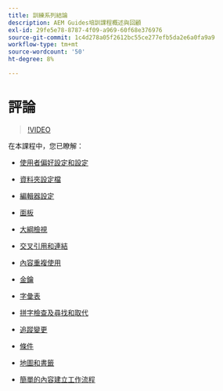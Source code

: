 ```yaml
---
title: 訓練系列結論
description: AEM Guides培訓課程概述與回顧
exl-id: 29fe5e78-8787-4f09-a969-60f68e376976
source-git-commit: 1c4d278a05f2612bc55ce277efb5da2e6a0fa9a9
workflow-type: tm+mt
source-wordcount: '50'
ht-degree: 8%

---
```


# 評論

>[!VIDEO](https://video.tv.adobe.com/v/342771?quality=12&learn=on)

在本課程中，您已瞭解：

- [使用者偏好設定和設定](./user-settings-preferences-toolbars.md)

- [資料夾設定檔](folder-profiles.md)

- [編輯器設定](editor-configuration.md)

- [面板](panels.md)

- [大綱檢視](outline-view.md)

- [交叉引用和連結](cross-references-and-links.md)

- [內容重複使用](content-reuse.md)

- [金鑰](keys.md)

- [字彙表](glossary.md)

- [拼字檢查及尋找和取代](spell-check.md)

- [追蹤變更](track-changes.md)

- [條件](conditions.md)

- [地圖和書籤](maps-and-bookmaps.md)

- [簡單的內容建立工作流程](simple-content-creation-workflows.md)
